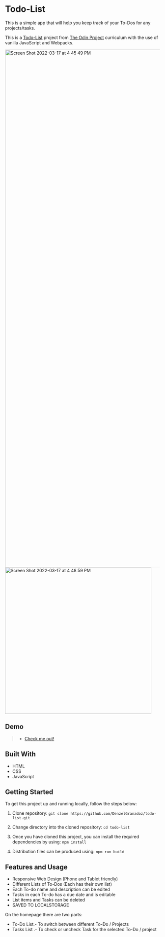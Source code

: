 # Todo-List
This is a simple app that will help you keep track of your To-Dos for any projects/tasks.

This is a [Todo-List](https://www.theodinproject.com/paths/full-stack-javascript/courses/javascript/lessons/todo-list) project from [The Odin Project](https://www.theodinproject.com) curriculum with the use of vanilla JavaScript and Webpacks.

<img width="1680" alt="Screen Shot 2022-03-17 at 4 45 49 PM" src="https://user-images.githubusercontent.com/84443588/158771890-2a30ac0d-a5e8-4816-b671-d4c6a555f898.png">
<img width="476" alt="Screen Shot 2022-03-17 at 4 48 59 PM" src="https://user-images.githubusercontent.com/84443588/158772064-8112b6a8-cf68-48ad-91f9-8006307769c6.png">


## Demo
> - [Check me out!](https://denzelgranadoz.github.io/todo-list/)

## Built With
* HTML
* CSS
* JavaScript

## Getting Started

To get this project up and running locally, follow the steps below: 

1. Clone repository:
`git clone https://github.com/DenzelGranadoz/todo-list.git`

2. Change directory into the cloned repository:
`cd todo-list`

3. Once you have cloned this project, you can install the required dependencies by using:
`npm install`

4. Distribution files can be produced using:
`npm run build`

## Features and Usage
* Responsive Web Design (Phone and Tablet friendly)
* Different Lists of To-Dos (Each has their own list)
* Each To-do name and description can be edited
* Tasks in each To-do has a due date and is editable
* List items and Tasks can be deleted
* SAVED TO LOCALSTORAGE

On the homepage there are two parts:
* To-Do List.- To switch between different To-Do / Projects
* Tasks List .- To check or uncheck Task for the selected To-Do / project
